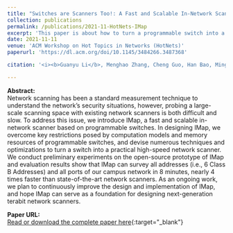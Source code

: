 ```yaml
---
title: "Switches are Scanners Too!: A Fast and Scalable In-Network Scanner with Programmable Switches"
collection: publications
permalink: /publications/2021-11-HotNets-IMap
excerpt: 'This paper is about how to turn a programmable switch into a practical high-speed network scanner.'
date: 2021-11-11
venue: 'ACM Workshop on Hot Topics in Networks (HotNets)'
paperurl: 'https://dl.acm.org/doi/10.1145/3484266.3487368'

citation: '<i><b>Guanyu Li</b>, Menghao Zhang, Cheng Guo, Han Bao, Mingwe Xu, Hongxin Hu. &quot;Switches are Scanners Too!: A Fast and Scalable In-Network Scanner with Programmable Switches&quot;. In the 20th ACM Workshop on Hot Topics in Networks (HotNets), Virtual Conference, November 10-12, 2021.</i>'

---
```

**Abstract:**  
Network scanning has been a standard measurement technique to understand the network’s security situations, however, probing a large-scale scanning space with existing network scanners is both difficult and slow. To address this issue, we introduce IMap, a fast and scalable in-network scanner based on programmable switches. In designing IMap, we overcome key restrictions posed by computation models and memory resources of programmable switches, and devise numerous techniques and optimizations to turn a switch into a practical high-speed network scanner. We conduct preliminary experiments on the open-source prototype of IMap and evaluation results show that IMap can survey all addresses (i.e., 6 Class B Addresses) and all ports of our campus network in 8 minutes, nearly 4 times faster than state-of-the-art network scanners. As an ongoing work, we plan to continuously improve the design and implementation of IMap, and hope IMap can serve as a foundation for designing next-generation terabit network scanners.

**Paper URL:**  
[Read or download the complete paper here](https://dl.acm.org/doi/10.1145/3484266.3487368){:target="\_blank"}
